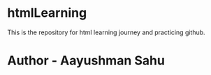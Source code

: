 # htmlLearning
This is the repository for html learning journey and practicing github.
<br>
# Author - Aayushman Sahu 
